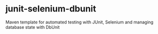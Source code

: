 # junit-selenium-dbunit
Maven template for automated testing with JUnit, Selenium and managing database state with DbUnit
